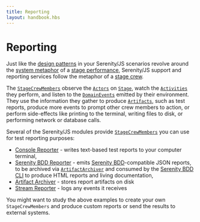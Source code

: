 ```yaml
---
title: Reporting
layout: handbook.hbs
---
```

# Reporting

Just like the [design patterns](/handbook/design/index.html) in your Serenity/JS scenarios revolve around the [system metaphor](http://www.extremeprogramming.org/rules/metaphor.html) of a [stage performance](/handbook/thinking-in-serenity-js/screenplay-pattern.html), Serenity/JS support and reporting services follow the metaphor of a [stage crew](https://en.wikipedia.org/wiki/Running_crew).

The [`StageCrewMembers`](/modules/core/class/src/stage/StageCrewMember.ts~StageCrewMember.html) observe the [`Actors`](/handbook/design/actors.html) on [`Stage`](/modules/core/class/src/stage/Stage.ts~Stage.html), watch the [`Activities`](/modules/core/class/src/screenplay/Activity.ts~Activity.html) they perform, and listen to the [`DomainEvents`](/modules/core/identifiers.html#events) emitted by their environment. They use the information they gather to produce [`Artifacts`](/modules/core/class/src/model/Artifact.ts~Artifact.html), such as test reports, produce more events to prompt other crew members to action, or perform side-effects like printing to the terminal, writing files to disk, or performing network or database calls.

Several of the Serenity/JS modules provide [`StageCrewMembers`](/modules/core/class/src/stage/StageCrewMember.ts~StageCrewMember.html) you can use for test reporting purposes:
- [Console Reporter](/handbook/reporting/console-reporter.html) - writes text-based test reports to your computer terminal,
- [Serenity BDD Reporter](/handbook/reporting/serenity-bdd-reporter.html) - emits [Serenity BDD](https://serenity-bdd.github.io/theserenitybook/latest/index.html)-compatible JSON reports, to be archived via [`ArtifactArchiver`](/modules/core/class/src/stage/crew/artifact-archiver/ArtifactArchiver.ts~ArtifactArchiver.html) and consumed by the [Serenity BDD CLI](/modules/serenity-bdd/#serenity-bdd-living-documentation) to produce HTML reports and living documentation,
- [Artifact Archiver](/handbook/reporting/artifact-archiver.html) - stores report artifacts on disk
- [Stream Reporter](/handbook/reporting/stream-reporter.html) - logs any events it receives

You might want to study the above examples to create your own `StageCrewMembers` and produce custom reports or send the results to external systems.
